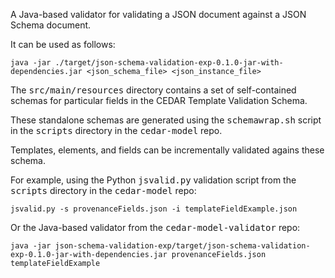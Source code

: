 A Java-based validator for validating a JSON document against a JSON Schema document.

It can be used as follows:

    java -jar ./target/json-schema-validation-exp-0.1.0-jar-with-dependencies.jar <json_schema_file> <json_instance_file>

The <tt>src/main/resources</tt> directory contains a set of self-contained schemas for particular fields in the CEDAR Template Validation Schema.

These standalone schemas are generated using the <tt>schemawrap.sh</tt> script in the <tt>scripts</tt> directory in the <tt>cedar-model</tt> repo.

Templates, elements, and fields can be incrementally validated agains these schema.

For example, using the Python <tt>jsvalid.py</tt> validation script from the <tt>scripts</tt> directory in the <tt>cedar-model</tt> repo: 

    jsvalid.py -s provenanceFields.json -i templateFieldExample.json 

Or the Java-based validator from the <tt>cedar-model-validator</tt> repo:
    
    java -jar json-schema-validation-exp/target/json-schema-validation-exp-0.1.0-jar-with-dependencies.jar provenanceFields.json templateFieldExample

